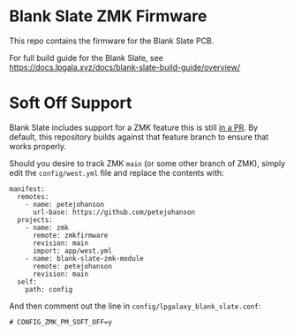 # Blank Slate ZMK Firmware

This repo contains the firmware for the Blank Slate PCB.

For full build guide for the Blank Slate, see https://docs.lpgala.xyz/docs/blank-slate-build-guide/overview/

# Soft Off Support

Blank Slate includes support for a ZMK feature this is still [in a PR](https://github.com/zmkfirmware/zmk/pull/1942). By default, this repository builds against that feature branch to ensure that works properly.

Should you desire to track ZMK `main` (or some other branch of ZMK), simply edit the `config/west.yml` file and replace the contents with:

```
manifest:
  remotes:
    - name: petejohanson
      url-base: https://github.com/petejohanson
  projects:
    - name: zmk
      remote: zmkfirmware
      revision: main
      import: app/west.yml
    - name: blank-slate-zmk-module
      remote: petejohanson
      revision: main
  self:
    path: config
```

And then comment out the line in `config/lpgalaxy_blank_slate.conf`:

```
# CONFIG_ZMK_PM_SOFT_OFF=y
```

